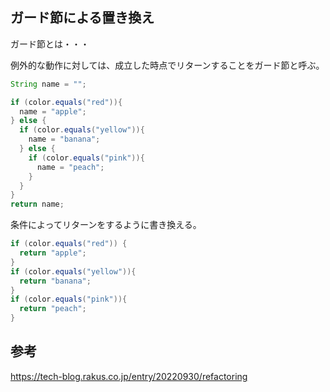 ## ガード節による置き換え

ガード節とは・・・

例外的な動作に対しては、成立した時点でリターンすることをガード節と呼ぶ。

```Java
String name = "";

if (color.equals("red")){
  name = "apple";
} else {
  if (color.equals("yellow")){
    name = "banana";
  } else {
    if (color.equals("pink")){
      name = "peach";
    }
  }
}
return name;
```

条件によってリターンをするように書き換える。

```Java
if (color.equals("red")) {
  return "apple";
}
if (color.equals("yellow")){
  return "banana";
}
if (color.equals("pink")){
  return "peach";
}
```

## 参考

https://tech-blog.rakus.co.jp/entry/20220930/refactoring
